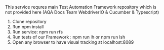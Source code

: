This service requres main Test Automation Framework repository which is not provided here (AQA Docs Team WebdriverIO & Cucumber & Typescript)

1. Clone repository
2. Run npm install
3. Run service: npm run rfs
4. Run tests of our Framework : npm run lh or npm run lsh
5. Open any browser to have visual tracking at localhost:8089
